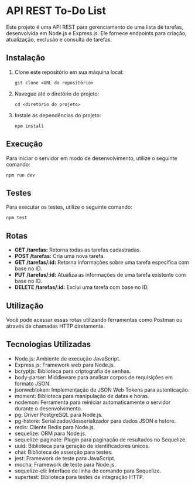 <h1>API REST To-Do List</h1>

<p>Este projeto é uma API REST para gerenciamento de uma lista de tarefas, desenvolvida em Node.js e Express.js. Ele fornece endpoints para criação, atualização, exclusão e consulta de tarefas.</p>

<h2>Instalação</h2>

<ol>
  <li>Clone este repositório em sua máquina local:</li>
  <pre><code>git clone &lt;URL do repositório&gt;</code></pre>

  <li>Navegue até o diretório do projeto:</li>
  <pre><code>cd &lt;diretório do projeto&gt;</code></pre>

  <li>Instale as dependências do projeto:</li>
  <pre><code>npm install</code></pre>
</ol>

<h2>Execução</h2>

<p>Para iniciar o servidor em modo de desenvolvimento, utilize o seguinte comando:</p>

<pre><code>npm run dev</code></pre>

<h2>Testes</h2>

<p>Para executar os testes, utilize o seguinte comando:</p>

<pre><code>npm test</code></pre>

<h2>Rotas</h2>

<ul>
  <li><strong>GET /tarefas:</strong> Retorna todas as tarefas cadastradas.</li>

  <li><strong>POST /tarefas:</strong> Cria uma nova tarefa.</li>

  <li><strong>GET /tarefas/:id:</strong> Retorna informações sobre uma tarefa específica com base no ID.</li>

  <li><strong>PUT /tarefas/:id:</strong> Atualiza as informações de uma tarefa existente com base no ID.</li>

  <li><strong>DELETE /tarefas/:id:</strong> Exclui uma tarefa com base no ID.</li>
</ul>

<h2>Utilização</h2>

<p>Você pode acessar essas rotas utilizando ferramentas como Postman ou através de chamadas HTTP diretamente.</p>

<h2>Tecnologias Utilizadas</h2>

<ul>
  <li>Node.js: Ambiente de execução JavaScript.</li>
  <li>Express.js: Framework web para Node.js.</li>
  <li>bcryptjs: Biblioteca para criptografia de senhas.</li>
  <li>body-parser: Middleware para analisar corpos de requisições em formato JSON.</li>
  <li>jsonwebtoken: Implementação de JSON Web Tokens para autenticação.</li>
  <li>moment: Biblioteca para manipulação de datas e horas.</li>
  <li>nodemon: Ferramenta para reiniciar automaticamente o servidor durante o desenvolvimento.</li>
  <li>pg: Driver PostgreSQL para Node.js.</li>
  <li>pg-hstore: Serializador/desserializador para dados JSON e hstore.</li>
  <li>redis: Cliente Redis para Node.js.</li>
  <li>sequelize: ORM para Node.js.</li>
  <li>sequelize-paginate: Plugin para paginação de resultados no Sequelize.</li>
  <li>uuid: Biblioteca para geração de identificadores únicos.</li>
  <li>chai: Biblioteca de asserção para testes.</li>
  <li>jest: Framework de teste para JavaScript.</li>
  <li>mocha: Framework de teste para Node.js.</li>
  <li>sequelize-cli: Interface de linha de comando para Sequelize.</li>
  <li>supertest: Biblioteca para testes de integração HTTP.</li>
</ul>
